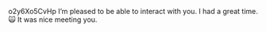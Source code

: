 o2y6Xo5CvHp
I’m pleased to be able to interact with you.
I had a great time.
:scream_cat:
It was nice meeting you.
